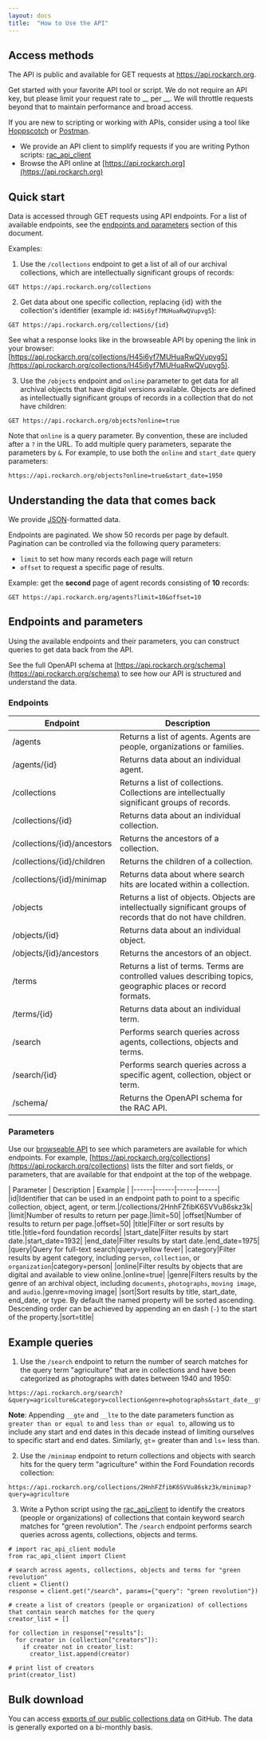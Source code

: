 ```yaml
---
layout: docs
title:  "How to Use the API"
---
```


## Access methods 
The API is public and available for GET requests at https://api.rockarch.org. 

Get started with your favorite API tool or script. We do not require an API key, but please limit your request rate to __ per __. We will throttle requests beyond that to maintain performance and broad access.

If you are new to scripting or working with APIs, consider using a tool like [Hoppscotch](https://hoppscotch.io/) or [Postman](https://www.postman.com/).

- We provide an API client to simplify requests if you are writing Python scripts: [rac_api_client](https://pypi.org/project/rac-api-client/)
- Browse the API online at [https://api.rockarch.org](https://api.rockarch.org)


## Quick start 
Data is accessed through GET requests using API endpoints. For a list of available endpoints, see the [endpoints and parameters](endpoints-and-parameters) section of this document.

Examples:

1. Use the `/collections` endpoint to get a list of all of our archival collections, which are intellectually significant groups of records:
```
GET https://api.rockarch.org/collections
```
2. Get data about one specific collection, replacing {id} with the collection's identifier (example id: `H45i6yf7MUHuaRwQVupvg5`):

```
GET https://api.rockarch.org/collections/{id}
```
See what a response looks like in the browseable API by opening the link in your browser: [https://api.rockarch.org/collections/H45i6yf7MUHuaRwQVupvg5](https://api.rockarch.org/collections/H45i6yf7MUHuaRwQVupvg5).

3. Use the `/objects` endpoint and `online` parameter to get data for all archival objects that have digital versions available. Objects are defined as intellectually significant groups of records in a collection that do not have children:

```
GET https://api.rockarch.org/objects?online=true
```

Note that `online` is a query parameter. By convention, these are included after a `?` in the URL. To add multiple query parameters, separate the parameters by `&`. For example, to use both the `online` and `start_date` query parameters:

```
https://api.rockarch.org/objects?online=true&start_date=1950
```

## Understanding the data that comes back 
We provide [JSON](https://www.json.org/json-en.html)-formatted data.

Endpoints are paginated. We show 50 records per page by default. Pagination can be controlled via the following query parameters:
 - `limit` to set how many records each page will return
 - `offset` to request a specific page of results.

Example: get the **second** page of agent records consisting of **10** records:

```
GET https://api.rockarch.org/agents?limit=10&offset=10
```

## Endpoints and parameters

 Using the available endpoints and their parameters, you can construct queries to get data back from the API. 

See the full OpenAPI schema at [https://api.rockarch.org/schema](https://api.rockarch.org/schema) to see how our API is structured and understand the data.

### Endpoints

| Endpoint | Description  |
|------|------|
|/agents|Returns a list of agents. Agents are people, organizations or families.|
|/agents/{id}|Returns data about an individual agent.|
|/collections|Returns a list of collections. Collections are intellectually significant groups of records.|
|/collections/{id}|Returns data about an individual collection.|
|/collections/{id}/ancestors|Returns the ancestors of a collection.|
|/collections/{id}/children|Returns the children of a collection.|
|/collections/{id}/minimap|Returns data about where search hits are located within a collection.|
|/objects|Returns a list of objects. Objects are intellectually significant groups of records that do not have children.|
|/objects/{id}|Returns data about an individual object.|
|/objects/{id}/ancestors|Returns the ancestors of an object.|
|/terms|Returns a list of terms. Terms are controlled values describing topics, geographic places or record formats.|
|/terms/{id}|Returns data about an individual term.|
|/search|Performs search queries across agents, collections, objects and terms.|
|/search/{id}|Performs search queries across a specific agent, collection, object or term.
|/schema/|Returns the OpenAPI schema for the RAC API.|

### Parameters
Use our [browseable API](https://api.rockarch.org) to see which parameters are available for which endpoints. For example, [https://api.rockarch.org/collections](https://api.rockarch.org/collections) lists the filter and sort fields, or parameters, that are available for that endpoint at the top of the webpage.

| Parameter | Description | Example |
|------|------|------|------|
|id|Identifier that can be used in an endpoint path to point to a specific collection, object, agent, or term.|/collections/2HnhFZfibK6SVVu86skz3k|
|limit|Number of results to return per page.|limit=50|
|offset|Number of results to return per page.|offset=50|
|title|Filter or sort results by title.|title=ford foundation records|
|start_date|Filter results by start date.|start_date=1932|
|end_date|Filter results by start date.|end_date=1975|
|query|Query for full-text search|query=yellow fever|
|category|Filter results by agent category, including `person`, `collection`, or `organization`|category=person|
|online|Filter results by objects that are digital and available to view online.|online=true|
|genre|Filters results by the genre of an archival object, including `documents`, `photographs`, `moving image`, and `audio`.|genre=moving image|
|sort|Sort results by title, start_date, end_date, or type. By default the named property will be sorted ascending. Descending order can be achieved by appending an en dash (`-`) to the start of the property.|sort=title|


## Example queries
1. Use the `/search` endpoint to return the number of search matches for the query term "agriculture" that are in collections and have been categorized as photographs with dates between 1940 and 1950:

```
https://api.rockarch.org/search?&query=agriculture&category=collection&genre=photographs&start_date__gte=1940&end_date__lte=1950
```

**Note**: Appending `__gte` and `__lte` to the date parameters function as `greater than or equal to` and `less than or equal to`, allowing us to include any start and end dates in this decade instead of limiting ourselves to specific start and end dates. Similarly, `gt`= greater than and `ls`= less than.

2. Use the `/minimap` endpoint to return collections and objects with search hits for the query term "agriculture" within the Ford Foundation records collection:

```
https://api.rockarch.org/collections/2HnhFZfibK6SVVu86skz3k/minimap?query=agriculture
```

3. Write a Python script using the [rac_api_client](https://pypi.org/project/rac-api-client/) to identify the creators (people or organizations) of collections that contain keyword search matches for "green revolution". The `/search` endpoint performs search queries across agents, collections, objects and terms. 

```
# import rac_api_client module
from rac_api_client import Client

# search across agents, collections, objects and terms for "green revolution"
client = Client()
response = client.get("/search", params={"query": "green revolution"})

# create a list of creators (people or organization) of collections that contain search matches for the query
creator_list = []

for collection in response["results"]:
  for creator in (collection["creators"]):
    if creator not in creator_list:
      creator_list.append(creator)

# print list of creators
print(creator_list)
```

## Bulk download 
You can access [exports of our public collections data](https://github.com/RockefellerArchiveCenter/data) on GitHub. The data is generally exported on a bi-monthly basis.
